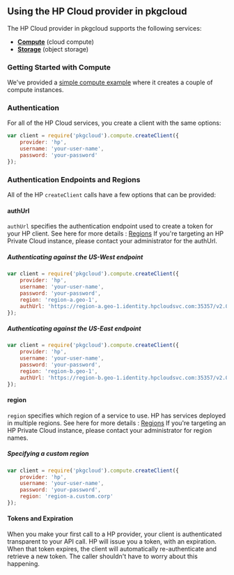 ## Using the HP Cloud provider in pkgcloud

The HP Cloud provider in pkgcloud supports the following services:

* [**Compute**](compute.md) (cloud compute)
* [**Storage**](storage.md) (object storage)

### Getting Started with Compute

We've provided a [simple compute example](getting-started-compute.md) where it creates a couple of compute instances.

### Authentication

For all of the HP Cloud services, you create a client with the same options:

```Javascript
var client = require('pkgcloud').compute.createClient({
    provider: 'hp',
    username: 'your-user-name',
    password: 'your-password'
});
```

### Authentication Endpoints and Regions

All of the HP `createClient` calls have a few options that can be provided:

#### authUrl

`authUrl` specifies the authentication endpoint used to create a token for your HP client.
See here for more details : [Regions](http://docs.hpcloud.com/api/identity/#2.2RegionsandAvailabilityZones)
If you're targeting an HP Private Cloud instance, please contact your administrator for the authUrl.

##### Authenticating against the US-West endpoint

```Javascript
var client = require('pkgcloud').compute.createClient({
    provider: 'hp',
    username: 'your-user-name',
    password: 'your-password',
    region: 'region-a.geo-1',
    authUrl: 'https://region-a.geo-1.identity.hpcloudsvc.com:35357/v2.0/'
});
```

##### Authenticating against the US-East endpoint

```Javascript
var client = require('pkgcloud').compute.createClient({
    provider: 'hp',
    username: 'your-user-name',
    password: 'your-password',
    region: 'region-b.geo-1',
    authUrl: 'https://region-b.geo-1.identity.hpcloudsvc.com:35357/v2.0/'
});
```

#### region

`region` specifies which region of a service to use. HP has services deployed in multiple regions.
See here for more details : [Regions](http://docs.hpcloud.com/api/identity/#2.2RegionsandAvailabilityZones)
If you're targeting an HP Private Cloud instance, please contact your administrator for region names.

##### Specifying a custom region

```Javascript
var client = require('pkgcloud').compute.createClient({
    provider: 'hp',
    username: 'your-user-name',
    password: 'your-password',
    region: 'region-a.custom.corp'
});
```

#### Tokens and Expiration

When you make your first call to a HP provider, your client is authenticated transparent to your API call. HP will issue you a token, with an expiration. When that token expires, the client will automatically re-authenticate and retrieve a new token. The caller shouldn't have to worry about this happening.
